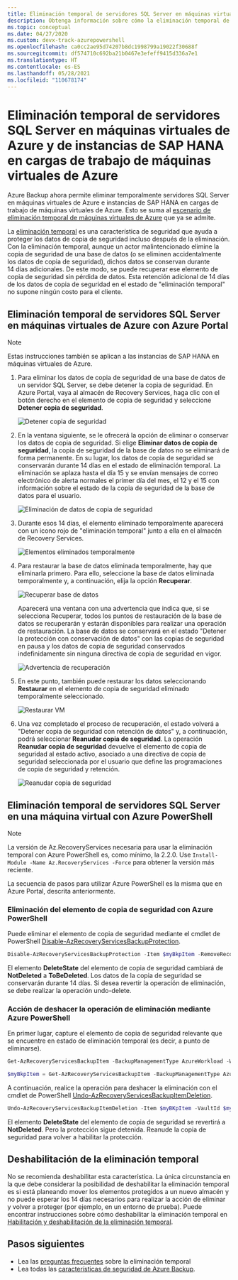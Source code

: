```yaml
---
title: Eliminación temporal de servidores SQL Server en máquinas virtuales de Azure y de instancias de SAP HANA en cargas de trabajo de máquinas virtuales de Azure
description: Obtenga información sobre cómo la eliminación temporal de servidores SQL Server en máquinas virtuales de Azure y de instancias de SAP HANA en cargas de trabajo de máquinas virtuales de Azure consigue que las copias de seguridad sean más seguras.
ms.topic: conceptual
ms.date: 04/27/2020
ms.custom: devx-track-azurepowershell
ms.openlocfilehash: ca0cc2ae95d74207b8dc1998799a19022f30688f
ms.sourcegitcommit: df574710c692ba21b0467e3efeff9415d336a7e1
ms.translationtype: HT
ms.contentlocale: es-ES
ms.lasthandoff: 05/28/2021
ms.locfileid: "110678174"
---
```

# <a name="soft-delete-for-sql-server-in-azure-vm-and-sap-hana-in-azure-vm-workloads"></a>Eliminación temporal de servidores SQL Server en máquinas virtuales de Azure y de instancias de SAP HANA en cargas de trabajo de máquinas virtuales de Azure

Azure Backup ahora permite eliminar temporalmente servidores SQL Server en máquinas virtuales de Azure e instancias de SAP HANA en cargas de trabajo de máquinas virtuales de Azure. Esto se suma al [escenario de eliminación temporal de máquinas virtuales de Azure](soft-delete-virtual-machines.md) que ya se admite.

La [eliminación temporal](backup-azure-security-feature-cloud.md) es una característica de seguridad que ayuda a proteger los datos de copia de seguridad incluso después de la eliminación. Con la eliminación temporal, aunque un actor malintencionado elimine la copia de seguridad de una base de datos (o se eliminen accidentalmente los datos de copia de seguridad), dichos datos se conservan durante 14 días adicionales. De este modo, se puede recuperar ese elemento de copia de seguridad sin pérdida de datos. Esta retención adicional de 14 días de los datos de copia de seguridad en el estado de "eliminación temporal" no supone ningún costo para el cliente.

## <a name="soft-delete-for-sql-server-in-azure-vm-using-azure-portal"></a>Eliminación temporal de servidores SQL Server en máquinas virtuales de Azure con Azure Portal

>[!NOTE]
>Estas instrucciones también se aplican a las instancias de SAP HANA en máquinas virtuales de Azure.

1. Para eliminar los datos de copia de seguridad de una base de datos de un servidor SQL Server, se debe detener la copia de seguridad. En Azure Portal, vaya al almacén de Recovery Services, haga clic con el botón derecho en el elemento de copia de seguridad y seleccione **Detener copia de seguridad**.

   ![Detener copia de seguridad](./media/soft-delete-sql-saphana-in-azure-vm/stop-backup.png)

2. En la ventana siguiente, se le ofrecerá la opción de eliminar o conservar los datos de copia de seguridad. Si elige **Eliminar datos de copia de seguridad**, la copia de seguridad de la base de datos no se eliminará de forma permanente. En su lugar, los datos de copia de seguridad se conservarán durante 14 días en el estado de eliminación temporal. La eliminación se aplaza hasta el día 15 y se envían mensajes de correo electrónico de alerta normales el primer día del mes, el 12 y el 15 con información sobre el estado de la copia de seguridad de la base de datos para el usuario.

   ![Eliminación de datos de copia de seguridad](./media/soft-delete-sql-saphana-in-azure-vm/delete-backup-data.png)

3. Durante esos 14 días, el elemento eliminado temporalmente aparecerá con un icono rojo de "eliminación temporal" junto a ella en el almacén de Recovery Services.

   ![Elementos eliminados temporalmente](./media/soft-delete-sql-saphana-in-azure-vm/soft-deleted-items.png)

4. Para restaurar la base de datos eliminada temporalmente, hay que eliminarla primero. Para ello, seleccione la base de datos eliminada temporalmente y, a continuación, elija la opción **Recuperar**.

   ![Recuperar base de datos](./media/soft-delete-sql-saphana-in-azure-vm/undelete-database.png)

   Aparecerá una ventana con una advertencia que indica que, si se selecciona Recuperar, todos los puntos de restauración de la base de datos se recuperarán y estarán disponibles para realizar una operación de restauración. La base de datos se conservará en el estado "Detener la protección con conservación de datos" con las copias de seguridad en pausa y los datos de copia de seguridad conservados indefinidamente sin ninguna directiva de copia de seguridad en vigor.

   ![Advertencia de recuperación](./media/soft-delete-sql-saphana-in-azure-vm/undelete-warning.png)

5. En este punto, también puede restaurar los datos seleccionando **Restaurar** en el elemento de copia de seguridad eliminado temporalmente seleccionado.

   ![Restaurar VM](./media/soft-delete-sql-saphana-in-azure-vm/restore-vm.png)

6. Una vez completado el proceso de recuperación, el estado volverá a "Detener copia de seguridad con retención de datos" y, a continuación, podrá seleccionar **Reanudar copia de seguridad**. La operación **Reanudar copia de seguridad** devuelve el elemento de copia de seguridad al estado activo, asociado a una directiva de copia de seguridad seleccionada por el usuario que define las programaciones de copia de seguridad y retención.

   ![Reanudar copia de seguridad](./media/soft-delete-sql-saphana-in-azure-vm/resume-backup.png)

## <a name="soft-delete-for-sql-server-in-vm-using-azure-powershell"></a>Eliminación temporal de servidores SQL Server en una máquina virtual con Azure PowerShell

>[!NOTE]
>La versión de Az.RecoveryServices necesaria para usar la eliminación temporal con Azure PowerShell es, como mínimo, la 2.2.0. Use `Install-Module -Name Az.RecoveryServices -Force` para obtener la versión más reciente.

La secuencia de pasos para utilizar Azure PowerShell es la misma que en Azure Portal, descrita anteriormente.

### <a name="delete-the-backup-item-using-azure-powershell"></a>Eliminación del elemento de copia de seguridad con Azure PowerShell

Puede eliminar el elemento de copia de seguridad mediante el cmdlet de PowerShell [Disable-AzRecoveryServicesBackupProtection](/powershell/module/az.recoveryservices/disable-azrecoveryservicesbackupprotection).

```powershell
Disable-AzRecoveryServicesBackupProtection -Item $myBkpItem -RemoveRecoveryPoints -VaultId $myVaultID -Force
```

El elemento **DeleteState** del elemento de copia de seguridad cambiará de **NotDeleted** a **ToBeDeleted**. Los datos de la copia de seguridad se conservarán durante 14 días. Si desea revertir la operación de eliminación, se debe realizar la operación undo-delete.

### <a name="undoing-the-deletion-operation-using-azure-powershell"></a>Acción de deshacer la operación de eliminación mediante Azure PowerShell

En primer lugar, capture el elemento de copia de seguridad relevante que se encuentre en estado de eliminación temporal (es decir, a punto de eliminarse).

```powershell
Get-AzRecoveryServicesBackupItem -BackupManagementType AzureWorkload -WorkloadType SQLDataBase -VaultId $myVaultID | Where-Object {$_.DeleteState -eq "ToBeDeleted"}

$myBkpItem = Get-AzRecoveryServicesBackupItem -BackupManagementType AzureWorkload -WorkloadType SQLDataBase -VaultId $myVaultID -Name AppVM1
```

A continuación, realice la operación para deshacer la eliminación con el cmdlet de PowerShell [Undo-AzRecoveryServicesBackupItemDeletion](/powershell/module/az.recoveryservices/undo-azrecoveryservicesbackupitemdeletion).

```powershell
Undo-AzRecoveryServicesBackupItemDeletion -Item $myBKpItem -VaultId $myVaultID -Force
```

El elemento **DeleteState** del elemento de copia de seguridad se revertirá a **NotDeleted**. Pero la protección sigue detenida. Reanude la copia de seguridad para volver a habilitar la protección.

## <a name="how-to-disable-soft-delete"></a>Deshabilitación de la eliminación temporal

No se recomienda deshabilitar esta característica. La única circunstancia en la que debe considerar la posibilidad de deshabilitar la eliminación temporal es si está planeando mover los elementos protegidos a un nuevo almacén y no puede esperar los 14 días necesarios para realizar la acción de eliminar y volver a proteger (por ejemplo, en un entorno de prueba). Puede encontrar instrucciones sobre cómo deshabilitar la eliminación temporal en [Habilitación y deshabilitación de la eliminación temporal](backup-azure-security-feature-cloud.md#enabling-and-disabling-soft-delete).

## <a name="next-steps"></a>Pasos siguientes

- Lea las [preguntas frecuentes](backup-azure-security-feature-cloud.md#frequently-asked-questions) sobre la eliminación temporal
- Lea todas las [características de seguridad de Azure Backup](security-overview.md).
